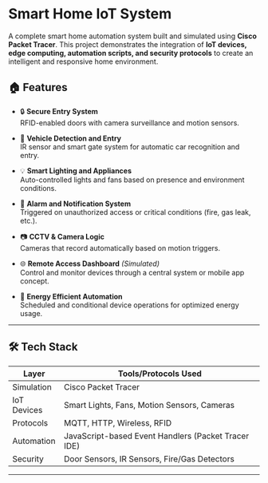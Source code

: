 # Smart Home IoT System

A complete smart home automation system built and simulated using **Cisco Packet Tracer**. This project demonstrates the integration of **IoT devices, edge computing, automation scripts, and security protocols** to create an intelligent and responsive home environment. 
  
## 🏠 Features  

- 🔒 **Secure Entry System**   
  RFID-enabled doors with camera surveillance and motion sensors. 
   
- 🚗 **Vehicle Detection and Entry**  
  IR sensor and smart gate system for automatic car recognition and entry.

- 💡 **Smart Lighting and Appliances**  
  Auto-controlled lights and fans based on presence and environment conditions.

- 🔔 **Alarm and Notification System**  
  Triggered on unauthorized access or critical conditions (fire, gas leak, etc.).
 
- 📷 **CCTV & Camera Logic**  
  Cameras that record automatically based on motion triggers.

- 🌐 **Remote Access Dashboard** *(Simulated)*  
  Control and monitor devices through a central system or mobile app concept.

- 🔌 **Energy Efficient Automation**   
  Scheduled and conditional device operations for optimized energy usage.

---

## 🛠️ Tech Stack

| Layer               | Tools/Protocols Used                          |
|--------------------|-----------------------------------------------|
| Simulation         | Cisco Packet Tracer                           |
| IoT Devices        | Smart Lights, Fans, Motion Sensors, Cameras   |
| Protocols          | MQTT, HTTP, Wireless, RFID                    |
| Automation         | JavaScript-based Event Handlers (Packet Tracer IDE) |
| Security           | Door Sensors, IR Sensors, Fire/Gas Detectors |

---
